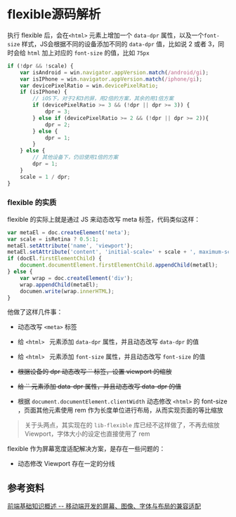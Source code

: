 # flexible源码解析



执行 flexible 后，会在`<html>` 元素上增加一个 `data-dpr` 属性，以及一个`font-size` 样式，JS会根据不同的设备添加不同的 `data-dpr` 值，比如说 2 或者 3，同时会给 `html` 加上对应的 `font-size` 的值，比如 `75px`



```javascript
if (!dpr && !scale) {
    var isAndroid = win.navigator.appVersion.match(/android/gi);
    var isIPhone = win.navigator.appVersion.match(/iphone/gi);
    var devicePixelRatio = win.devicePixelRatio;
    if (isIPhone) {
        // iOS下，对于2和3的屏，用2倍的方案，其余的用1倍方案
        if (devicePixelRatio >= 3 && (!dpr || dpr >= 3)) {                
            dpr = 3;
        } else if (devicePixelRatio >= 2 && (!dpr || dpr >= 2)){
            dpr = 2;
        } else {
            dpr = 1;
        }
    } else {
        // 其他设备下，仍旧使用1倍的方案
        dpr = 1;
    }
    scale = 1 / dpr;
}
```



### flexible 的实质

flexible 的实际上就是通过 JS 来动态改写 meta 标签，代码类似这样：

```javascript
var metaEl = doc.createElement('meta');
var scale = isRetina ? 0.5:1;
metaEl.setAttribute('name', 'viewport');
metaEl.setAttribute('content', 'initial-scale=' + scale + ', maximum-scale=' + scale + ', minimum-scale=' + scale + ', user-scalable=no');
if (docEl.firstElementChild) {
    document.documentElement.firstElementChild.appendChild(metaEl);
} else {
    var wrap = doc.createElement('div');
    wrap.appendChild(metaEl);
    documen.write(wrap.innerHTML);
}
```

他做了这样几件事：

- 动态改写 `<meta>` 标签
- 给 `<html> ` 元素添加 `data-dpr` 属性，并且动态改写 `data-dpr` 的值
- 给 `<html> ` 元素添加 `font-size` 属性，并且动态改写 `font-size` 的值



- ~~根据设备的 dpr 动态改写 `` 标签，设置 viewport 的缩放~~
- ~~给 `` 元素添加 data-dpr 属性，并且动态改写 data-dpr 的值~~
- 根据 `document.documentElement.clientWidth` 动态修改 `<html>` 的 font-size ，页面其他元素使用 rem 作为长度单位进行布局，从而实现页面的等比缩放

> 关于头两点，其实现在的 `lib-flexible` 库已经不这样做了，不再去缩放 Viewport，字体大小的设定也直接使用了 rem



flexible 作为屏幕宽度适配解决方案，是存在一些问题的：

- 动态修改 Viewport 存在一定的分线



## 参考资料

[前端基础知识概述 -- 移动端开发的屏幕、图像、字体与布局的兼容适配](https://github.com/chokcoco/cnblogsArticle/issues/25#)



